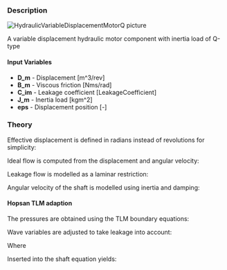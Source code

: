 ### Description
![HydraulicVariableDisplacementMotorQ picture](variablemotorq_user.svg)

A variable displacement hydraulic motor component with inertia load of Q-type

#### Input Variables
* **D_m** - Displacement [m^3/rev]
* **B_m** - Viscous friction [Nms/rad]
* **C_im** - Leakage coefficient [LeakageCoefficient]
* **J_m** - Inertia load [kgm^2]
* **eps** - Displacement position [-]

### Theory
Effective displacement is defined in radians instead of revolutions for simplicity:
<!---EQUATION D_{me} = \dfrac{\varepsilon D_{m}}{2\pi} --->

Ideal flow is computed from the displacement and angular velocity:
<!---EQUATION q_2 = D_{me} \omega_3 --->
<!---EQUATION q_1 = -q_2--->

Leakage flow is modelled as a laminar restriction:
<!---EQUATION q_{leak} = (p_2-p_1)C_{im} --->

Angular velocity of the shaft is modelled using inertia and damping:
<!---EQUATION J_m\dot{\omega_3} + B_m\omega_3 = p_1 D_{me} - p_2 D_{me} - T_3--->
<!---EQUATION \omega_3 = \dot{\phi_3}--->

#### Hopsan TLM adaption
The pressures are obtained using the TLM boundary equations:
<!---EQUATION p_1 = c_1 + Z_{c1}q_1--->
<!---EQUATION p_2 = c_2 + Z_{c2}q_2--->

Wave variables are adjusted to take leakage into account:
<!---EQUATION c'_1 = (C_{im} Z_{c2} + 1)\gamma c_1 + C_{im} \gamma Z_{c1} c_2--->
<!---EQUATION c'_2 = (C_{im} Z_{c1} + 1)\gamma c_2 + C_{im} \gamma Z_{c2} c_1--->

Where
<!---EQUATION \gamma =  \dfrac{1}{C_{im}(Z_{c1}+Z_{c2}+1}--->

Inserted into the shaft equation yields:
<!---EQUATION J_m\dot{\omega_3} + (B_m+Z_{c1}D_{me}^2+Z_{c2}D_{me}^2)\omega_3 = c'_1 D_{me} - c'_2 D_{me} - T_3--->

